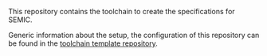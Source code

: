 This repository contains the toolchain to create the specifications for SEMIC.

Generic information about the setup, the configuration of this repository can be found in the [toolchain template repository](https://github.com/Informatievlaanderen/OSLO-publicationenvironment-template).
